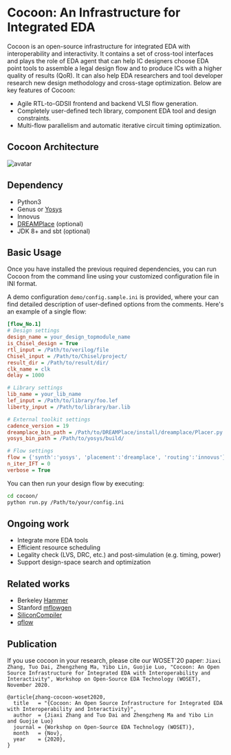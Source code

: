 # Cocoon: An Infrastructure for Integrated EDA
Cocoon is an open-source infrastructure for integrated EDA with interoperability and interactivity. It contains a set of cross-tool interfaces and plays the role of EDA agent that can help IC designers choose EDA point tools to assemble a legal design flow and to produce ICs with a higher quality of results (QoR). It can also help EDA researchers and tool developer research new design methodology and cross-stage optimization. Below are key features of Cocoon:
- Agile RTL-to-GDSII frontend and backend VLSI flow generation.
- Completely user-defined tech library, component EDA tool and design constraints.
- Multi-flow parallelism and automatic iterative circuit timing optimization.

## Cocoon Architecture
![avatar](image/arch.png)

## Dependency
 - Python3
 - Genus or [Yosys](https://github.com/YosysHQ/yosys)
 - Innovus
 - [DREAMPlace](https://github.com/limbo018/DREAMPlace) (optional)
 - JDK 8+ and sbt (optional)
 
## Basic Usage
Once you have installed the previous required dependencies, you can run Cocoon from the command line using your customized configuration file in INI format. 

A demo configuration `demo/config.sample.ini` is provided, where your can find detailed description of user-defined options from the comments. Here's an example of a single flow:
```ini
[flow_No.1]
# Design settings
design_name = your_design_topmodule_name
is_Chisel_design = True
rtl_input = /Path/to/verilog/file
Chisel_input = /Path/to/Chisel/project/
result_dir = /Path/to/result/dir/
clk_name = clk
delay = 1000

# Library settings
lib_name = your_lib_name
lef_input = /Path/to/library/foo.lef
liberty_input = /Path/to/library/bar.lib

# External toolkit settings
cadence_version = 19
dreamplace_bin_path = /Path/to/DREAMPlace/install/dreamplace/Placer.py
yosys_bin_path = /Path/to/yosys/build/

# Flow settings
flow = {'synth':'yosys', 'placement':'dreamplace', 'routing':'innovus'}
n_iter_IFT = 0
verbose = True
```
You can then run your design flow by executing:
```bash
cd cocoon/
python run.py /Path/to/your/config.ini
```
## Ongoing work
 - Integrate more EDA tools
 - Efficient resource scheduling
 - Legality check (LVS, DRC, etc.) and post-simulation (e.g. timing, power)
 - Support design-space search and optimization

## Related works
- Berkeley [Hammer](https://github.com/ucb-bar/hammer/)
- Stanford [mflowgen](https://github.com/mflowgen/mflowgen)
- [SiliconCompiler](https://github.com/siliconcompiler/siliconcompiler)
- [qflow](https://github.com/RTimothyEdwards/qflow)

## Publication

If you use cocoon in your research, please cite our WOSET'20 paper: ``Jiaxi Zhang, Tuo Dai, Zhengzheng Ma, Yibo Lin, Guojie Luo, "Cocoon: An Open Source Infrastructure for Integrated EDA with Interoperability and Interactivity", Workshop on Open-Source EDA Technology (WOSET), November 2020.``
```
@article{zhang-cocoon-woset2020,
  title   = "{Cocoon: An Open Source Infrastructure for Integrated EDA with Interoperability and Interactivity}",
  author  = {Jiaxi Zhang and Tuo Dai and Zhengzheng Ma and Yibo Lin and Guojie Luo}
  journal = {Workshop on Open-Source EDA Technology (WOSET)},
  month   = {Nov},
  year    = {2020},
}
```